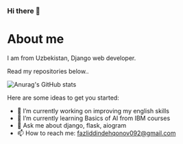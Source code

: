 ### Hi there 👋

# About me
I am from Uzbekistan, Django web developer.

Read my repositories below..


![Anurag's GitHub stats](https://github-readme-stats.vercel.app/api?username=DehqonovFazliddin&show_icons=true&theme=radical)


Here are some ideas to get you started:

- 🔭 I’m currently working on improving my english skills
- 🌱 I’m currently learning Basics of AI from IBM courses
- 💬 Ask me about django, flask, aiogram
- 📫 How to reach me: fazliddindehqonov092@gmail.com

